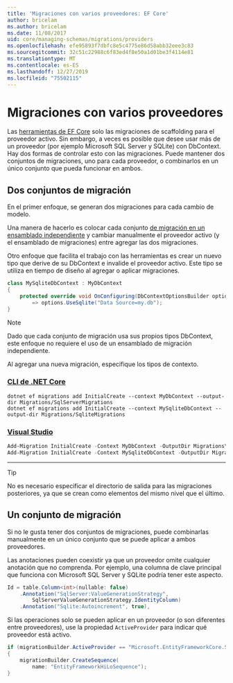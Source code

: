 ```yaml
---
title: 'Migraciones con varios proveedores: EF Core'
author: bricelam
ms.author: bricelam
ms.date: 11/08/2017
uid: core/managing-schemas/migrations/providers
ms.openlocfilehash: efe95893f7dbfc8e5c4775e86d58abb32eee3c83
ms.sourcegitcommit: 32c51c22988c6f83ed4f8e50a1d01be3f4114e81
ms.translationtype: MT
ms.contentlocale: es-ES
ms.lasthandoff: 12/27/2019
ms.locfileid: "75502115"
---
```

# <a name="migrations-with-multiple-providers"></a>Migraciones con varios proveedores

Las [herramientas de EF Core][1] solo las migraciones de scaffolding para el proveedor activo. Sin embargo, a veces es posible que desee usar más de un proveedor (por ejemplo Microsoft SQL Server y SQLite) con DbContext. Hay dos formas de controlar esto con las migraciones. Puede mantener dos conjuntos de migraciones, uno para cada proveedor, o combinarlos en un único conjunto que pueda funcionar en ambos.

## <a name="two-migration-sets"></a>Dos conjuntos de migración

En el primer enfoque, se generan dos migraciones para cada cambio de modelo.

Una manera de hacerlo es colocar cada conjunto [de migración en un ensamblado independiente][2] y cambiar manualmente el proveedor activo (y el ensamblado de migraciones) entre agregar las dos migraciones.

Otro enfoque que facilita el trabajo con las herramientas es crear un nuevo tipo que derive de su DbContext e invalide el proveedor activo. Este tipo se utiliza en tiempo de diseño al agregar o aplicar migraciones.

``` csharp
class MySqliteDbContext : MyDbContext
{
    protected override void OnConfiguring(DbContextOptionsBuilder options)
        => options.UseSqlite("Data Source=my.db");
}
```

> [!NOTE]
> Dado que cada conjunto de migración usa sus propios tipos DbContext, este enfoque no requiere el uso de un ensamblado de migración independiente.

Al agregar una nueva migración, especifique los tipos de contexto.

### <a name="net-core-clitabdotnet-core-cli"></a>[CLI de .NET Core](#tab/dotnet-core-cli)

```dotnetcli
dotnet ef migrations add InitialCreate --context MyDbContext --output-dir Migrations/SqlServerMigrations
dotnet ef migrations add InitialCreate --context MySqliteDbContext --output-dir Migrations/SqliteMigrations
```

### <a name="visual-studiotabvs"></a>[Visual Studio](#tab/vs)

``` powershell
Add-Migration InitialCreate -Context MyDbContext -OutputDir Migrations\SqlServerMigrations
Add-Migration InitialCreate -Context MySqliteDbContext -OutputDir Migrations\SqliteMigrations
```

***

> [!TIP]
> No es necesario especificar el directorio de salida para las migraciones posteriores, ya que se crean como elementos del mismo nivel que el último.

## <a name="one-migration-set"></a>Un conjunto de migración

Si no le gusta tener dos conjuntos de migraciones, puede combinarlas manualmente en un único conjunto que se puede aplicar a ambos proveedores.

Las anotaciones pueden coexistir ya que un proveedor omite cualquier anotación que no comprenda. Por ejemplo, una columna de clave principal que funciona con Microsoft SQL Server y SQLite podría tener este aspecto.

``` csharp
Id = table.Column<int>(nullable: false)
    .Annotation("SqlServer:ValueGenerationStrategy",
        SqlServerValueGenerationStrategy.IdentityColumn)
    .Annotation("Sqlite:Autoincrement", true),
```

Si las operaciones solo se pueden aplicar en un proveedor (o son diferentes entre proveedores), use la propiedad `ActiveProvider` para indicar qué proveedor está activo.

``` csharp
if (migrationBuilder.ActiveProvider == "Microsoft.EntityFrameworkCore.SqlServer")
{
    migrationBuilder.CreateSequence(
        name: "EntityFrameworkHiLoSequence");
}
```

  [1]: ../../miscellaneous/cli/index.md
  [2]: projects.md
